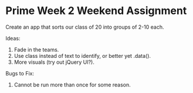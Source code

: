 # Prime Week 2 Weekend Assignment

Create an app that sorts our class of 20 into groups of 2-10 each.

Ideas:
1. Fade in the teams.
2. Use class instead of text to identify, or better yet .data().
3. More visuals (try out jQuery UI?).

Bugs to Fix:
1. Cannot be run more than once for some reason.